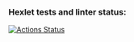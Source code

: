 ### Hexlet tests and linter status:
[![Actions Status](https://github.com/baby111111/js-async-project-lvl3/workflows/hexlet-check/badge.svg)](https://github.com/baby111111/js-async-project-lvl3/actions)